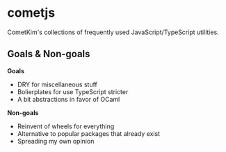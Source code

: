 # cometjs

CometKim's collections of frequently used JavaScript/TypeScript utilities.

## Goals & Non-goals

**Goals**

- DRY for miscellaneous stuff
- Bolierplates for use TypeScript stricter
- A bit abstractions in favor of OCaml

**Non-goals**

- Reinvent of wheels for everything
- Alternative to popular packages that already exist
- Spreading my own opinion
